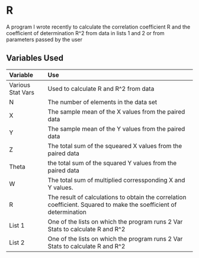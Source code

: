 # R
A program I wrote recently to calculate the correlation coefficient R and the coefficient of determination R^2 from data in lists 1 and 2 or from parameters passed by the user

## Variables Used
Variable|Use|
:-------|:--|
Various Stat Vars| Used to calculate R and R^2 from data
N| The number of elements in the data set 
X| The sample mean of the X values from the paired data
Y| The sample mean of the Y values from the paired data
Z| The total sum of the squeared X values from the paired data
Theta| the total sum of the squared Y values from the paired data
W| The total sum of multiplied corressponding X and Y values.
R| The result of calculations to obtain the correlation coefficient. Squared to make the soefficient of determination
List 1| One of the lists on which the program runs 2 Var Stats to calculate R and R^2
List 2| One of the lists on which the program runs 2 Var Stats to calculate R and R^2
